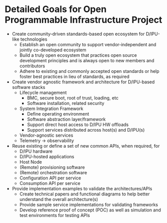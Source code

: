 # **Detailed Goals for Open Programmable Infrastructure Project**

* Create community-driven standards-based open ecosystem for D/IPU-like
  technologies
  * Establish an open community to support vendor-independent and jointly
    co-developed ecosystem
  * Build a truly open ecosystem that practices open source development
    principles and is always open to new members and contributors
  * Adhere to existing and commonly accepted open standards or help foster best
    practices in lieu of standards, as required
* Create vendor agnostic framework and architecture for D/IPU-based software
  stacks
  * Lifecycle management
    * BMC, secure boot, root of trust, loading, etc
    * Software installation, related security
  * System Integration Framework
    * Define operating environment
    * Software abstraction layer/framework
    * Support direct host access to D/IPU HW offloads
    * Support services distributed across host(s) and D/IPU(s)
  * Vendor-agnostic services
  * Telemetry → observability
* Reuse existing or define a set of new common APIs, when required, for
  * D/IPU hardware
  * D/IPU-hosted applications
  * Host Node
  * (Remote) provisioning software
  * (Remote) orchestration software
  * Configuration API per service
  * Consumption API per service
* Provide implementation examples to validate the architectures/APIs
  * Create technical papers and functional diagrams to help better understand
    the overall architecture(s)
  * Provide sample service implementations for validating frameworks
  * Develop reference proof of concept (POC) as well as simulation and test
    environments for testing APIs
